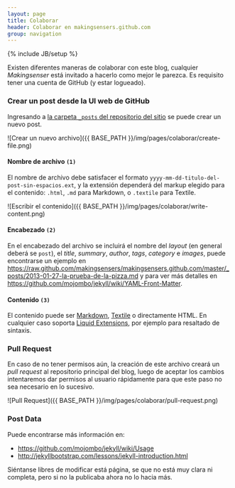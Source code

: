 ```yaml
---
layout: page
title: Colaborar
header: Colaborar en makingsensers.github.com
group: navigation
---
```

{% include JB/setup %}

Existen diferentes maneras de colaborar con este blog, cualquier _Makingsenser_ está invitado a hacerlo como mejor le parezca. Es requisito tener una cuenta de GitHub (y estar logueado). 

### Crear un post desde la UI web de GitHub

Ingresando a [la carpeta `_posts` del repositorio del sitio](https://github.com/makingsensers/makingsensers.github.com/tree/master/_posts) se puede crear un nuevo post.

![Crear un nuevo archivo]({{ BASE_PATH }}/img/pages/colaborar/create-file.png)

#### Nombre de archivo **`(1)`**

El nombre de archivo debe satisfacer el formato `yyyy-mm-dd-titulo-del-post-sin-espacios.ext`, y la extensión dependerá del markup elegido para el contenido: `.html`, `.md` para Markdown, o `.textile` para Textile.

![Escribir el contenido]({{ BASE_PATH }}/img/pages/colaborar/write-content.png)

#### Encabezado **`(2)`**

En el encabezado del archivo se incluirá el nombre del _layout_ (en general deberá se `post`), el _title_, _summary_, _author_, _tags_, _category_ e _images_, puede encontrarse un ejemplo en <https://raw.github.com/makingsensers/makingsensers.github.com/master/_posts/2013-01-27-la-prueba-de-la-pizza.md> y para ver más detalles en <https://github.com/mojombo/jekyll/wiki/YAML-Front-Matter>. 

#### Contenido **`(3)`**

El contenido puede ser [Markdown](http://daringfireball.net/projects/markdown/), [Textile](http://txstyle.org/) o directamente HTML. En cualquier caso soporta [Liquid Extensions](https://github.com/mojombo/jekyll/wiki/Liquid-Extensions), por ejemplo para resaltado de sintaxis.

### Pull Request

En caso de no tener permisos aún, la creación de este archivo creará un _pull request_ al repositorio principal del blog, luego de aceptar los cambios intentaremos dar permisos al usuario rápidamente para que este paso no sea necesario en lo sucesivo. 

![Pull Request]({{ BASE_PATH }}/img/pages/colaborar/pull-request.png)

### Post Data

Puede encontrarse más información en:

* <https://github.com/mojombo/jekyll/wiki/Usage>
* <http://jekyllbootstrap.com/lessons/jekyll-introduction.html>

Siéntanse libres de modificar está página, se que no está muy clara ni completa, pero si no la publicaba ahora no lo hacia más.

